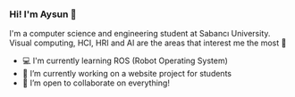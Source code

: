 <!--![cover](sd.png)-->
### Hi! I'm Aysun :raising_hand:


I'm a computer science and engineering student at Sabancı University. Visual computing, HCI, HRI and AI are the areas that interest me the most :sparkler:

- :computer: I'm currently learning ROS (Robot Operating System) 
- :mag_right: I’m currently working on a website project for students
- 👯 I’m open to collaborate on everything!



<!--
**aysuno/aysuno** is a ✨ _special_ ✨ repository because its `README.md` (this file) appears on your GitHub profile.

Here are some ideas to get you started:

- 🔭 I’m currently working on ...
- 🌱 I’m currently learning ...
- 👯 I’m looking to collaborate on ...
- 🤔 I’m looking for help with ...
- 💬 Ask me about ...
- 📫 How to reach me: ...
- 😄 Pronouns: ...
- ⚡ Fun fact: ...
-->
